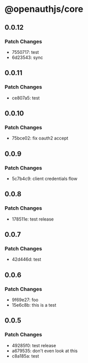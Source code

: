 # @openauthjs/core

## 0.0.12

### Patch Changes

- 7550717: test
- 6d23543: sync

## 0.0.11

### Patch Changes

- ce807a5: test

## 0.0.10

### Patch Changes

- 75bce02: fix oauth2 accept

## 0.0.9

### Patch Changes

- 5c7b4c9: client credentials flow

## 0.0.8

### Patch Changes

- 178511e: test release

## 0.0.7

### Patch Changes

- 42d446d: test

## 0.0.6

### Patch Changes

- 9f69e27: foo
- 15e6c8b: this is a test

## 0.0.5

### Patch Changes

- 49285f0: test release
- a679535: don't even look at this
- c8a185a: test
